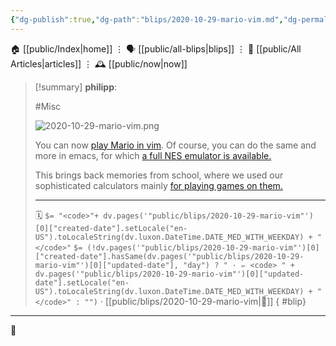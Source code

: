 ```yaml
---
{"dg-publish":true,"dg-path":"blips/2020-10-29-mario-vim.md","dg-permalink":"2020/10/29/mario-vim/","permalink":"/2020/10/29/mario-vim/","title":"philipp @ 2020-10-29"}
---
```



<div class="transclusion internal-embed is-loaded"><div class="markdown-embed">




🏠 [[public/Index\|home]]  ⋮ 🗣️ [[public/all-blips\|blips]] ⋮  📝 [[public/All Articles\|articles]]  ⋮ 🕰️ [[public/now\|now]]


</div></div>


> [!summary] **philipp**:
>
> #Misc
>
> ![2020-10-29-mario-vim.png](/img/user/attachments/2020-10-29-mario-vim.png)
>
> You can now [play Mario in vim](https://github.com/rbtnn/vim-mario). Of course,
> you can do the same and more in emacs, for which [a full NES emulator is
> available.](https://github.com/gongo/emacs-nes)
>
> This brings back memories from school, where we used our sophisticated calculators
> mainly [for playing games on them.](https://www.ocf.berkeley.edu/~pad/ti92p.html)
> - - -
>
> 🗓️ `$= "<code>"+ dv.pages('"public/blips/2020-10-29-mario-vim"')[0]["created-date"].setLocale("en-US").toLocaleString(dv.luxon.DateTime.DATE_MED_WITH_WEEKDAY) + "</code>"` `$= (!dv.pages('"public/blips/2020-10-29-mario-vim"')[0]["created-date"].hasSame(dv.pages('"public/blips/2020-10-29-mario-vim"')[0]["updated-date"], "day") ? " · ✏️ <code> " + dv.pages('"public/blips/2020-10-29-mario-vim"')[0]["updated-date"].setLocale("en-US").toLocaleString(dv.luxon.DateTime.DATE_MED_WITH_WEEKDAY) + "</code>" : "")`  · [[public/blips/2020-10-29-mario-vim\|🔗]]
{ #blip}


- - -

 👾
